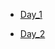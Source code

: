 * [Day_1](https://www.codingninjas.com/studio/problems/node-level_920383?leftPanelTabValue=SUBMISSION)

* [Day_2](https://www.codingninjas.com/studio/problems/left-view-of-a-binary-tree_920519)